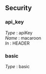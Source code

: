 
<a name="securityscheme"></a>
## Security

<a name="api_key"></a>
### api_key
*Type* : apiKey  
*Name* : macaroon  
*In* : HEADER


<a name="basic"></a>
### basic
*Type* : basic



